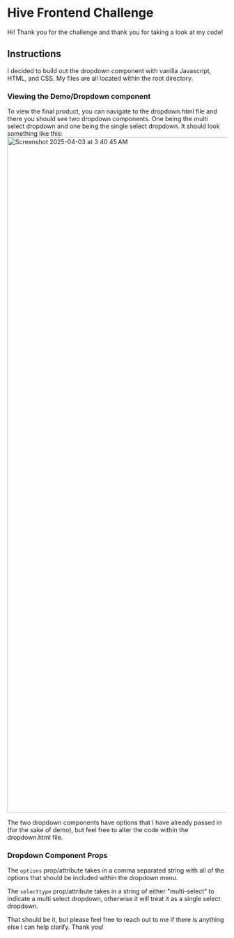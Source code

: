 # Hive Frontend Challenge
Hi! Thank you for the challenge and thank you for taking a look at my code!

## Instructions
I decided to build out the dropdown component with vanilla Javascript, HTML, and CSS. My files are all located within the root directory.

### Viewing the Demo/Dropdown component
To view the final product, you can navigate to the dropdown.html file and there you should see two dropdown components. One being the multi select dropdown and one being the single select dropdown.
It should look something like this:
<img width="1552" alt="Screenshot 2025-04-03 at 3 40 45 AM" src="https://github.com/user-attachments/assets/13435f7d-e2d2-4192-8623-9e95180aca3d" />

The two dropdown components have options that I have already passed in (for the sake of demo), but feel free to alter the code within the dropdown.html file.

### Dropdown Component Props
The `options` prop/attribute takes in a comma separated string with all of the options that should be included within the dropdown menu.

The `selecttype` prop/attribute takes in a string of either "multi-select" to indicate a multi select dropdown, otherwise it will treat it as a single select dropdown.

That should be it, but please feel free to reach out to me if there is anything else I can help clarify. Thank you!
